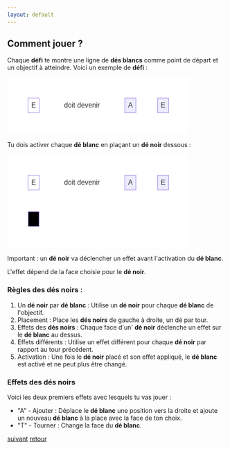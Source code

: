 ```yaml
---
layout: default
---
```


## Comment jouer ?

Chaque **défi** te montre une ligne de **dés blancs** comme point de départ et un objectif à atteindre. Voici un exemple de **défi** :

![](assets/db.png)

Tu dois activer chaque **dé blanc** en plaçant un **dé noir** dessous :

![](assets/dbn.png)

Important : un **dé noir** va déclencher un effet avant l'activation du **dé blanc**.

L'effet dépend de la face choisie pour le **dé noir**.

### Règles des **dés noirs** :

1. Un **dé noir** par **dé blanc** : Utilise un **dé noir** pour chaque **dé blanc** de l'objectif.
2. Placement : Place les **dés noirs** de gauche à droite, un dé par tour.
3. Effets des **dés noirs** : Chaque face d'un' **dé noir** déclenche un effet sur le **dé blanc** au dessus.
4. Effets différents : Utilise un effet différent pour chaque **dé noir** par rapport au tour précédent.
5. Activation : Une fois le **dé noir** placé et son effet appliqué, le **dé blanc** est activé et ne peut plus être changé.

### Effets des dés noirs

Voici les deux premiers effets avec lesquels tu vas jouer :

- "A" - Ajouter : Déplace le **dé blanc** une position vers la droite et ajoute un nouveau **dé blanc** à la place avec la face de ton choix.
- "T" - Tourner : Change la face du **dé blanc**.

[suivant](./2)
[retour](./)
